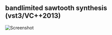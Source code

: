## bandlimited sawtooth synthesis (vst3/VC++2013)

![Screenshot](https://raw.github.com/fukuroder/bandlimited_sawtooth_synthesis/master/screenshot.png)
